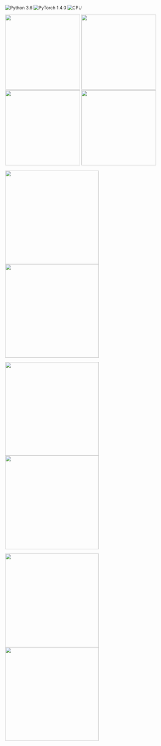 ![Python 3.6](https://img.shields.io/badge/Python-3.6-red.svg)
![PyTorch 1.4.0](https://img.shields.io/badge/PyTorch-1.4.0-green.svg)
![CPU](https://img.shields.io/badge/CPU-blue.svg)

<img src="https://github.com/nhduong/adaptive_face_distortion_correction/raw/master/images/com/002.jpg" width="240"/> <img src="https://github.com/nhduong/adaptive_face_distortion_correction/raw/master/images/other_com/002_1.jpg" width="240"/> <img src="https://github.com/nhduong/adaptive_face_distortion_correction/raw/master/images/other_com/002_2.jpg" width="240"/> <img src="https://github.com/nhduong/adaptive_face_distortion_correction/raw/master/images/outs_com/002_ours.jpg" width="240"/>
    
<img src="https://github.com/nhduong/adaptive_face_distortion_correction/raw/master/2.gif" width="300"/> <img src="https://github.com/nhduong/adaptive_face_distortion_correction/raw/master/2_local.gif" width="300"/>    

<img src="https://github.com/nhduong/adaptive_face_distortion_correction/raw/master/3.gif" width="300"/> <img src="https://github.com/nhduong/adaptive_face_distortion_correction/raw/master/3_local.gif" width="300"/>    

<img src="https://github.com/nhduong/adaptive_face_distortion_correction/raw/master/4.gif" width="300"/> <img src="https://github.com/nhduong/adaptive_face_distortion_correction/raw/master/4_local.gif" width="300"/>    
